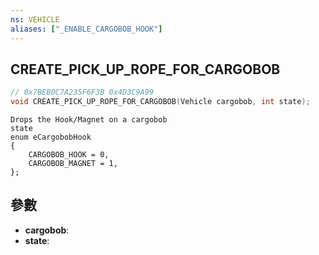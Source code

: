 ```yaml
---
ns: VEHICLE
aliases: ["_ENABLE_CARGOBOB_HOOK"]
---
```

## CREATE_PICK_UP_ROPE_FOR_CARGOBOB

```c
// 0x7BEB0C7A235F6F3B 0x4D3C9A99
void CREATE_PICK_UP_ROPE_FOR_CARGOBOB(Vehicle cargobob, int state);
```

```
Drops the Hook/Magnet on a cargobob  
state  
enum eCargobobHook  
{  
	CARGOBOB_HOOK = 0,  
	CARGOBOB_MAGNET = 1,  
};  
```

## 參數
* **cargobob**: 
* **state**: 


